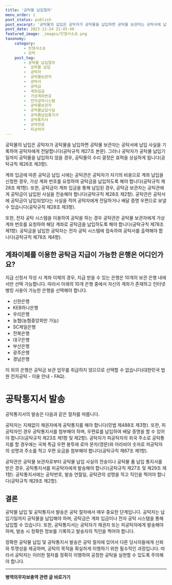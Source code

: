 ```yaml
---
title: '공탁물 납입절차'
menu_order: 1
post_status: publish
post_excerpt: '공탁물의 납입은 공탁자가 공탁물을 납입하면 공탁물 보관자는 공탁서에 납입 사실을 기록하여 공탁자에게 전달합니다 공탁규칙 제27조 본문 . 그러나 공탁자가 공탁물 납입기일까지 공탁물을 납입하지 않을 경우, 공탁물의 수리 결정은 효력을 상실하게 됩니다 공탁규칙 제26조 제3항 .'
post_date: 2023-12-24 21:45:49
featured_image: _images/민형사소송.png
taxonomy:
    category:
        - 민형사소송
        - 공탁
    post_tag:
        - 공탁물 납입절차
        -  공탁물 납입
        -  공탁자
        -  공탁물보관자
        -  공탁서
        -  공탁금
        -  계좌입금
        -  가상계좌번호
        -  전자공탁시스템
        -  공탁물보관자
        -  공탁물납입사실
        -  공탁품납입통지서
        -  공탁통지서
        -  공탁번호
        -  피공탁자
---
```



공탁물의 납입은 공탁자가 공탁물을 납입하면 공탁물 보관자는 공탁서에 납입 사실을 기록하여 공탁자에게 전달합니다(공탁규칙 제27조 본문). 그러나 공탁자가 공탁물 납입기일까지 공탁물을 납입하지 않을 경우, 공탁물의 수리 결정은 효력을 상실하게 됩니다(공탁규칙 제26조 제3항).

계좌 입금에 따른 공탁금 납입 시에는 공탁관은 공탁자가 자기의 비용으로 계좌 납입을 신청한 경우, 가상 계좌 번호를 요청하여 공탁금을 납입하도록 해야 합니다(공탁규칙 제28조 제1항). 또한, 공탁금이 계좌 입금을 통해 납입된 경우, 공탁금 보관자는 공탁관에게 공탁금이 납입된 사실을 전송해야 합니다(공탁규칙 제28조 제2항). 공탁관은 공탁서에 공탁금이 납입되었다는 사실을 적어 공탁자에게 전달하거나 배달 증명 우편으로 보낼 수 있습니다(공탁규칙 제28조 제3항).

또한, 전자 공탁 시스템을 이용하여 공탁을 하는 경우 공탁관은 공탁물 보관자에게 가상 계좌 번호를 요청하여 해당 계좌로 공탁금을 납입하도록 해야 합니다(공탁규칙 제78조 제1항). 공탁금을 납입한 공탁자는 전자 공탁 시스템에 접속하여 공탁서를 출력해야 합니다(공탁규칙 제78조 제4항).

## 계좌이체를 이용한 공탁금 지급이 가능한 은행은 어디인가요?

지급 신청서 작성 시 계좌 이체의 경우, 지급 받을 수 있는 은행은 10개의 보관 은행 내에서만 선택 가능합니다. 따라서 아래의 10개 은행 중에서 자신의 계좌가 존재하고 인터넷 뱅킹 사용이 가능한 은행을 선택해야 합니다.

- 신한은행
- KEB하나은행
- 우리은행
- 농협(농협중앙회만 가능)
- SC제일은행
- 전북은행
- 대구은행
- 부산은행
- 광주은행
- 경남은행

이 외의 은행은 공탁금 보관 업무를 취급하지 않으므로 선택할 수 없습니다(대한민국 법원 전자공탁 - 이용 안내 - FAQ).

# 공탁통지서 발송

공탁통지서의 발송은 다음과 같은 절차를 따릅니다.

공탁자는 지체없이 채권자에게 공탁통지를 해야 합니다(민법 제488조 제3항). 또한, 피공탁자인 경우 공탁통지서를 첨부해야 하며, 우편료를 납입하여 배달 증명을 할 수 있어야 합니다(공탁규칙 제23조 제1항 및 제2항). 공탁자가 피공탁자의 외국 주소로 공탁통지를 할 경우에는 국제 특급 우편 봉투에 로마 문자(영문)와 아라비아 숫자로 피공탁자의 성명과 주소를 적고 우편 요금을 첨부해야 합니다(공탁규칙 제67조 제1항).

공탁관은 공탁물 보관자로부터 공탁물 납입 사실의 전송이나 공탁물 품 납입 통지서를 받은 경우, 공탁통지서를 피공탁자에게 발송해야 합니다(공탁규칙 제27조 및 제29조 제1항). 공탁통지서에는 공탁번호, 발송 연월일, 공탁관의 성명을 적고 직인을 찍어야 합니다(공탁규칙 제29조 제2항).

## 결론

공탁물 납입 및 공탁통지서 발송은 공탁 절차에서 매우 중요한 단계입니다. 공탁자는 납입기일까지 공탁물을 납입해야 하며, 공탁금은 계좌 입금이나 전자 공탁 시스템을 통해 납입할 수 있습니다. 또한, 공탁통지서는 공탁자가 채권자 또는 피공탁자에게 발송해야 하며, 발송 시 정확한 정보를 기록하고 발송자의 직인을 찍어야 합니다.

정확한 공탁물 납입 및 공탁통지서 발송은 공탁 절차에 있어서 다른 당사자들에게 신뢰와 투명성을 제공하며, 공탁의 목적을 확실하게 이행하기 위한 필수적인 과정입니다. 따라서 공탁자는 이러한 절차를 정확히 이행하여 공정한 공탁을 실현할 수 있도록 주의해야 합니다.
<!-- wp:separator -->
<hr class="wp-block-separator has-alpha-channel-opacity"/>
<!-- /wp:separator -->

<!-- wp:group {"backgroundColor":"base","layout":{"type":"constrained"}} -->
<div class="wp-block-group has-base-background-color has-background"><!-- wp:paragraph {"align":"center","fontSize":"medium"} -->
<p class="has-text-align-center has-large-font-size"><strong>병역의무자보충역 관련 글 바로가기</strong></p>
<!-- /wp:paragraph -->


<!-- wp:latest-posts
{"categories":[{"id":9045,"count":19,"description":"","link":"https://uknowlaw.com/category/%eb%b3%91%ec%97%ad%ec%9d%98%eb%ac%b4%ec%9e%90%eb%b3%b4%ec%b6%a9%ec%97%ad/","name":"병역의무자보충역","slug":"병역의무자보충역","taxonomy":"category","parent":0,"meta":[],"_links":{"self":[{"href":"https://uknowlaw.com/wp-json/wp/v2/categories/9045"}],"collection":[{"href":"https://uknowlaw.com/wp-json/wp/v2/categories"}],"about":[{"href":"https://uknowlaw.com/wp-json/wp/v2/taxonomies/category"}],"wp:post_type":[{"href":"https://uknowlaw.com/wp-json/wp/v2/posts?categories=9045"}],"curies":[{"name":"wp","href":"https://api.w.org/{rel}","templated":true}]}}],"postsToShow":100,"excerptLength":28,"postLayout":"grid","columns":2,"featuredImageAlign":"left","featuredImageSizeSlug":"large","fontSize":"small"} /--></div>
<!-- /wp:group -->